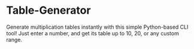 # Table-Generator
Generate multiplication tables instantly with this simple Python-based CLI tool! Just enter a number, and get its table up to 10, 20, or any custom range.
